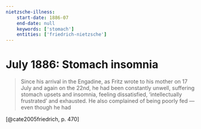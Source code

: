 ```yaml
---
nietzsche-illness:
    start-date: 1886-07
    end-date: null
    keywords: ['stomach']
    entities: ['friedrich-nietzsche']
---
```


# July 1886: Stomach insomnia

> Since his arrival in the Engadine, as Fritz wrote to his mother on 17 July
> and again on the 22nd, he had been constantly unwell, suffering stomach
> upsets and insomnia, feeling dissatisfied, ‘intellectually frustrated’ and
> exhausted. He also complained of being poorly fed — even though he had

[@cate2005friedrich, p. 470]
